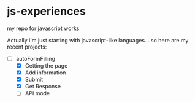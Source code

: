 # js-experiences
my repo for javascript works

Actually i'm just starting with javascript-like languages... so here are my recent projects:
- [ ] autoFormFilling
	- [x] Getting the page
	- [x] Add information
	- [x] Submit
	- [x] Get Response
	- [ ] API mode
